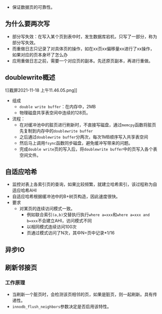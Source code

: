 - 保证数据页的可靠性。

## 为什么要两次写
- 部分写失效：在写入某个页到表中时，发生数据库宕机，只写了一部分，称为部分写失效。
- 而重做日志只记录了对具体页的操作，如在xx页xx偏移量xx进行了xx操作，如果对应的页本身坏了怎么办
- 应用重做日志之前，需要一个对应页的副本。先还原页副本，再进行重做。

## doublewrite概述
![[截屏2021-11-18 上午11.46.05.png]]
- 组成
	- `double write buffer`：在内存中，2MB
	- 物理磁盘共享表空间中连续的128页。
- 流程：
	- 在对缓冲池中的脏页进行刷新时，不直接写磁盘，通过`memcpy`函数将脏页先复制到内存中的`doublewrite buffer`
	- 之后通过`doublewrite buffer`分两次，每次1MB顺序写入共享表空间
	- 然后马上调用`fsync`函数同步磁盘，避免缓冲写带来的问题。
	- 完成`double write`页的写入后，将`doublewrite buffer`中的页写入各个表空间文件。

## 自适应哈希
- 监控对表上各索引页的查询，如果比较频繁，就建立哈希索引，该过程称为自适应哈希AHI
- 自适应哈希根据缓冲池中的B+树页构造，因此速度很快。
- 要求
	- 对某页的连续访问模式一致。
		- 例如联合索引`(a,b)`交替执行执行`where a=xxx`和`where a=xxx and b=xxx`不会建立AHI，访问模式不同
		- 以相同模式连续访问100次
		- 页通过模式访问了N次，其中N=页中记录*1/16

## 异步IO
## 刷新邻接页
### 工作原理
- 当刷新一个脏页时，会检测该页相邻的页，如果是脏页，则一起刷新。具有传递性。
- `innodb_flush_neighbors`参数决定是否启用该特性。

